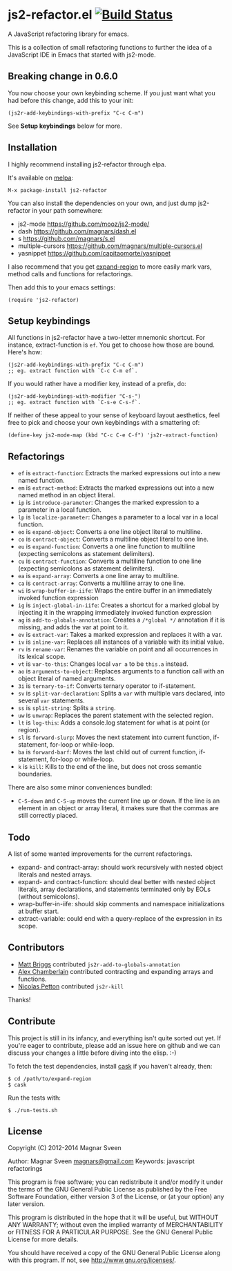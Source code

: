 # js2-refactor.el [![Build Status](https://secure.travis-ci.org/magnars/js2-refactor.el.png)](http://travis-ci.org/magnars/js2-refactor.el)

A JavaScript refactoring library for emacs.

This is a collection of small refactoring functions to further the idea of a
JavaScript IDE in Emacs that started with js2-mode.

## Breaking change in 0.6.0

You now choose your own keybinding scheme. If you just want what you had
before this change, add this to your init:

    (js2r-add-keybindings-with-prefix "C-c C-m")

See **Setup keybindings** below for more.

## Installation

I highly recommend installing js2-refactor through elpa.

It's available on [melpa](http://melpa.milkbox.net/):

    M-x package-install js2-refactor

You can also install the dependencies on your own, and just dump
js2-refactor in your path somewhere:

 * js2-mode https://github.com/mooz/js2-mode/
 * dash https://github.com/magnars/dash.el
 * s https://github.com/magnars/s.el
 * multiple-cursors https://github.com/magnars/multiple-cursors.el
 * yasnippet https://github.com/capitaomorte/yasnippet

I also recommend that you get
[expand-region](https://github.com/magnars/expand-region.el) to more easily mark
vars, method calls and functions for refactorings.

Then add this to your emacs settings:

    (require 'js2-refactor)

## Setup keybindings

All functions in js2-refactor have a two-letter mnemonic shortcut. For
instance, extract-function is `ef`. You get to choose how those are bound.
Here's how:

    (js2r-add-keybindings-with-prefix "C-c C-m")
    ;; eg. extract function with `C-c C-m ef`.

If you would rather have a modifier key, instead of a prefix, do:

    (js2r-add-keybindings-with-modifier "C-s-")
    ;; eg. extract function with `C-s-e C-s-f`.

If neither of these appeal to your sense of keyboard layout aesthetics, feel free
to pick and choose your own keybindings with a smattering of:

    (define-key js2-mode-map (kbd "C-c C-e C-f") 'js2r-extract-function)

## Refactorings

 * `ef` is `extract-function`: Extracts the marked expressions out into a new named function.
 * `em` is `extract-method`: Extracts the marked expressions out into a new named method in an object literal.
 * `ip` is `introduce-parameter`: Changes the marked expression to a parameter in a local function.
 * `lp` is `localize-parameter`: Changes a parameter to a local var in a local function.
 * `eo` is `expand-object`: Converts a one line object literal to multiline.
 * `co` is `contract-object`: Converts a multiline object literal to one line.
 * `eu` is `expand-function`: Converts a one line function to multiline (expecting semicolons as statement delimiters).
 * `cu` is `contract-function`: Converts a multiline function to one line (expecting semicolons as statement delimiters).
 * `ea` is `expand-array`: Converts a one line array to multiline.
 * `ca` is `contract-array`: Converts a multiline array to one line.
 * `wi` is `wrap-buffer-in-iife`: Wraps the entire buffer in an immediately invoked function expression
 * `ig` is `inject-global-in-iife`: Creates a shortcut for a marked global by injecting it in the wrapping immediately invoked function expression
 * `ag` is `add-to-globals-annotation`: Creates a `/*global */` annotation if it is missing, and adds the var at point to it.
 * `ev` is `extract-var`: Takes a marked expression and replaces it with a var.
 * `iv` is `inline-var`: Replaces all instances of a variable with its initial value.
 * `rv` is `rename-var`: Renames the variable on point and all occurrences in its lexical scope.
 * `vt` is `var-to-this`: Changes local `var a` to be `this.a` instead.
 * `ao` is `arguments-to-object`: Replaces arguments to a function call with an object literal of named arguments.
 * `3i` is `ternary-to-if`: Converts ternary operator to if-statement.
 * `sv` is `split-var-declaration`: Splits a `var` with multiple vars declared, into several `var` statements.
 * `ss` is `split-string`: Splits a `string`.
 * `uw` is `unwrap`: Replaces the parent statement with the selected region.
 * `lt` is `log-this`: Adds a console.log statement for what is at point (or region).
 * `sl` is `forward-slurp`: Moves the next statement into current function, if-statement, for-loop or while-loop.
 * `ba` is `forward-barf`: Moves the last child out of current function, if-statement, for-loop or while-loop.
 * `k` is `kill`: Kills to the end of the line, but does not cross semantic boundaries.

There are also some minor conveniences bundled:

 * `C-S-down` and `C-S-up` moves the current line up or down. If the line is an
   element in an object or array literal, it makes sure that the commas are
   still correctly placed.

## Todo

A list of some wanted improvements for the current refactorings.

 * expand- and contract-array: should work recursively with nested
   object literals and nested arrays.
 * expand- and contract-function: should deal better with nested
   object literals, array declarations, and statements terminated only
   by EOLs (without semicolons).
 * wrap-buffer-in-iife: should skip comments and namespace initializations at buffer start.
 * extract-variable: could end with a query-replace of the expression in its scope.

## Contributors

* [Matt Briggs](https://github.com/mbriggs) contributed `js2r-add-to-globals-annotation`
* [Alex Chamberlain](https://github.com/apchamberlain) contributed contracting and expanding arrays and functions.
* [Nicolas Petton](https://github.com/NicolasPetton) contributed `js2r-kill`

Thanks!

## Contribute

This project is still in its infancy, and everything isn't quite sorted out
yet. If you're eager to contribute, please add an issue here on github and we
can discuss your changes a little before diving into the elisp. :-)

To fetch the test dependencies, install
[cask](https://github.com/rejeep/cask.el) if you haven't already,
then:

    $ cd /path/to/expand-region
    $ cask

Run the tests with:

    $ ./run-tests.sh

## License

Copyright (C) 2012-2014 Magnar Sveen

Author: Magnar Sveen <magnars@gmail.com>
Keywords: javascript refactorings

This program is free software; you can redistribute it and/or modify
it under the terms of the GNU General Public License as published by
the Free Software Foundation, either version 3 of the License, or
(at your option) any later version.

This program is distributed in the hope that it will be useful,
but WITHOUT ANY WARRANTY; without even the implied warranty of
MERCHANTABILITY or FITNESS FOR A PARTICULAR PURPOSE.  See the
GNU General Public License for more details.

You should have received a copy of the GNU General Public License
along with this program.  If not, see <http://www.gnu.org/licenses/>.
